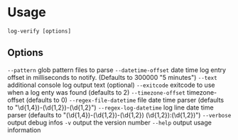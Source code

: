 # Usage

`log-verify [options]`

## Options

`--pattern`             glob pattern files to parse
`--datetime-offset`     date time log entry offset in milliseconds to notify. (Defaults to 300000 "5 minutes")
`--text`                additional console log output text (optional)
`--exitcode`            exitcode to use when a log enty was found (defaults to 2)
`--timezone-offset`     timezone-offset (defaults to 0)
`--regex-file-datetime` file date time parser (defaults to "\d{1,4})-(\d{1,2})-(\d{1,2}")
`--regex-log-datetime`  log line date time parser (defaults to "(\d{1,4})-(\d{1,2})-(\d{1,2}) (\d{1,2}):(\d{1,2})")
`--verbose`             output debug infos
`-v`                    output the version number
`--help`                output usage information
